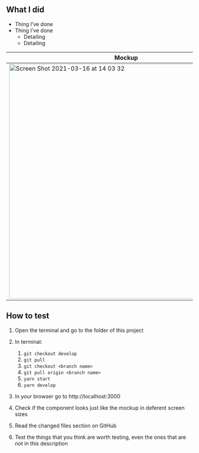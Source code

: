 ## What I did

- Thing I’ve done 
- Thing I’ve done
   - Detailing
   - Detailing

| Mockup | Real |
|--------|------|
| <img width="632" alt="Screen Shot 2021-03-16 at 14 03 32" src="https://user-images.githubusercontent.com/41218597/111349982-671f0280-8660-11eb-96d7-a4bdb35e3e52.png"> | <img width="632" alt="Screen Shot 2021-03-16 at 14 03 32" src="https://user-images.githubusercontent.com/41218597/111350975-705c9f00-8661-11eb-8ace-a119a41c8a4a.png"> |


## How to test

1. Open the terminal and go to the folder of this project

1. In terminal:
   1. `git checkout develop`
   1. `git pull`
   1. `git checkout <branch name>`
   1. `git pull origin <branch name>`
   1. `yarn start`
   1. `yarn develop`

1. In your browser go to http://localhost:3000

1. Check if the component looks just like the mockup in deferent screen sizes 

1. Read the changed files section on GitHub 

1. Test the things that you think are worth testing, even the ones that are not in this description 

